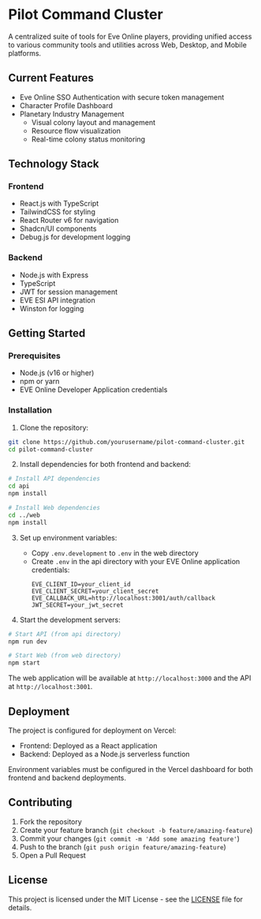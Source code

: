 # Pilot Command Cluster

A centralized suite of tools for Eve Online players, providing unified access to various community tools and utilities across Web, Desktop, and Mobile platforms.

## Current Features

- Eve Online SSO Authentication with secure token management
- Character Profile Dashboard
- Planetary Industry Management
  - Visual colony layout and management
  - Resource flow visualization
  - Real-time colony status monitoring

## Technology Stack

### Frontend
- React.js with TypeScript
- TailwindCSS for styling
- React Router v6 for navigation
- Shadcn/UI components
- Debug.js for development logging

### Backend
- Node.js with Express
- TypeScript
- JWT for session management
- EVE ESI API integration
- Winston for logging

## Getting Started

### Prerequisites

- Node.js (v16 or higher)
- npm or yarn
- EVE Online Developer Application credentials

### Installation

1. Clone the repository:
```bash
git clone https://github.com/yourusername/pilot-command-cluster.git
cd pilot-command-cluster
```

2. Install dependencies for both frontend and backend:
```bash
# Install API dependencies
cd api
npm install

# Install Web dependencies
cd ../web
npm install
```

3. Set up environment variables:
   - Copy `.env.development` to `.env` in the web directory
   - Create `.env` in the api directory with your EVE Online application credentials:
     ```
     EVE_CLIENT_ID=your_client_id
     EVE_CLIENT_SECRET=your_client_secret
     EVE_CALLBACK_URL=http://localhost:3001/auth/callback
     JWT_SECRET=your_jwt_secret
     ```

4. Start the development servers:
```bash
# Start API (from api directory)
npm run dev

# Start Web (from web directory)
npm start
```

The web application will be available at `http://localhost:3000` and the API at `http://localhost:3001`.

## Deployment

The project is configured for deployment on Vercel:
- Frontend: Deployed as a React application
- Backend: Deployed as a Node.js serverless function

Environment variables must be configured in the Vercel dashboard for both frontend and backend deployments.

## Contributing

1. Fork the repository
2. Create your feature branch (`git checkout -b feature/amazing-feature`)
3. Commit your changes (`git commit -m 'Add some amazing feature'`)
4. Push to the branch (`git push origin feature/amazing-feature`)
5. Open a Pull Request

## License

This project is licensed under the MIT License - see the [LICENSE](LICENSE) file for details.
